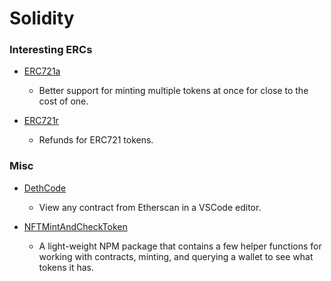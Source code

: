# Solidity

### Interesting ERCs

- [ERC721a](https://www.erc721a.org/)

  - Better support for minting multiple tokens at once for close to the cost of one.

- [ERC721r](https://thedefiant.io/nfts-refunds-standard-erc721r/)
  - Refunds for ERC721 tokens.

### Misc

- [DethCode](https://github.com/dethcrypto/dethcode)
  - View any contract from Etherscan in a VSCode editor.

- [NFTMintAndCheckToken](https://www.npmjs.com/package/nod-nft-mint-and-check-token)
  - A light-weight NPM package that contains a few helper functions for working with contracts, minting, and querying a wallet to see what tokens it has.
